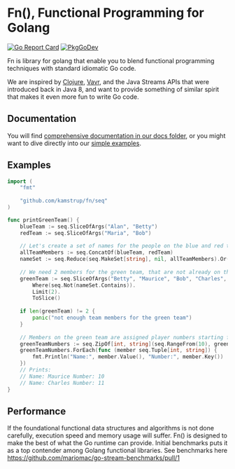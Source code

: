 # Fn(), Functional Programming for Golang

[![Go Report Card](https://goreportcard.com/badge/github.com/kamstrup/fn)](https://goreportcard.com/report/github.com/kamstrup/fn) [![PkgGoDev](https://pkg.go.dev/badge/github.com/kamstrup/fn)](https://pkg.go.dev/github.com/kamstrup/fn)

Fn is library for golang that enable you to blend functional programming techniques
with standard idiomatic Go code.

We are inspired by [Clojure](https://github.com/clojure/clojure),
[Vavr](https://github.com/vavr-io/vavr), and the Java Streams APIs that were
introduced back in Java 8, and want to provide something of similar spirit
that makes it even more fun to write Go code.

## Documentation
You will find [comprehensive documentation in our docs folder](doc), or you might want to dive
directly into our [simple examples](https://github.com/kamstrup/fn/blob/main/examples/simple_test.go).

## Examples
```go
import (
    "fmt"
	
    "github.com/kamstrup/fn/seq"
)

func printGreenTeam() {
    blueTeam := seq.SliceOfArgs("Alan", "Betty")
    redTeam := seq.SliceOfArgs("Maria", "Bob")
    
    // Let's create a set of names for the people on the blue and red teams
    allTeamMembers := seq.ConcatOf(blueTeam, redTeam)
    nameSet := seq.Reduce(seq.MakeSet[string], nil, allTeamMembers).Or(nil)
    
    // We need 2 members for the green team, that are not already on the blue or red team
    greenTeam := seq.SliceOfArgs("Betty", "Maurice", "Bob", "Charles", "Inga").
        Where(seq.Not(nameSet.Contains)).
        Limit(2).
        ToSlice()
    
    if len(greenTeam) != 2 {
        panic("not enough team members for the green team")
    }
    
    // Members on the green team are assigned player numbers starting from 10
    greenTeamNumbers := seq.ZipOf[int, string](seq.RangeFrom(10), greenTeam)
    greenTeamNumbers.ForEach(func (member seq.Tuple[int, string]) {
        fmt.Println("Name:", member.Value(), "Number:", member.Key())
    })
    // Prints:
    // Name: Maurice Number: 10
    // Name: Charles Number: 11
}
```

## Performance
If the foundational functional data structures and algorithms is not done carefully,
execution speed and memory usage will suffer. Fn() is designed to make the best of what
the Go runtime can provide. Initial benchmarks puts it as a top contender among Golang
functional libraries. See benchmarks here https://github.com/mariomac/go-stream-benchmarks/pull/1
